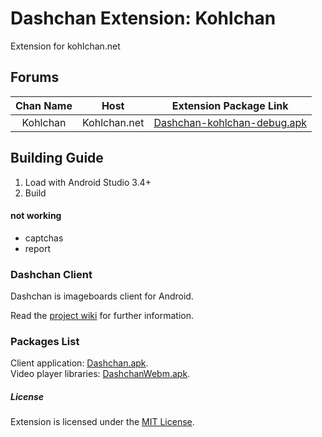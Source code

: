 # Dashchan Extension: Kohlchan

Extension for kohlchan.net

## Forums

| Chan Name       | Host                 | Extension Package Link                                                                                                                |
| :-------------: | :------------------: | :-----------------------------------------------------------------------------------------------------------------------------------: |
| Kohlchan        | Kohlchan.net         | [Dashchan-kohlchan-debug.apk](https://github.com/krautbernd/Dashchan-Extensions-kohlchan/releases/download/stable/Dashchan-Extensions-kohlchan-debug.apk)                        |
## Building Guide

1. Load with Android Studio 3.4+
2. Build

#### not working
* captchas
* report

### Dashchan Client

Dashchan is imageboards client for Android.

Read the [project wiki](https://github.com/Mishiranu/Dashchan/wiki) for further information.

### Packages List

Client application: [Dashchan.apk](https://github.com/Mishiranu/Dashchan/releases).  
Video player libraries: [DashchanWebm.apk](https://github.com/Mishiranu/Dashchan-Webm).

##### License

Extension is licensed under the [MIT License](LICENSE).
